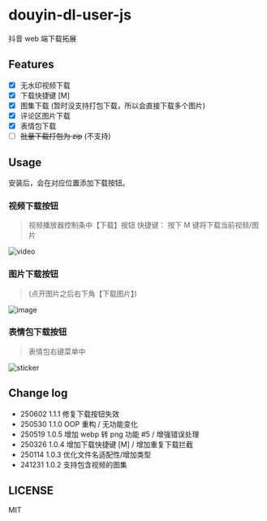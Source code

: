 # douyin-dl-user-js

抖音 web 端下载拓展

## Features

- [x] 无水印视频下载
- [x] 下载快捷键 [M]
- [x] 图集下载 (暂时没支持打包下载，所以会直接下载多个图片)
- [x] 评论区图片下载
- [x] 表情包下载
- [ ] ~~批量下载打包为 zip~~ (不支持)

## Usage

安装后，会在对应位置添加下载按钮。

### 视频下载按钮

> 视频播放器控制条中【下载】按钮
> 快捷键： 按下 M 键将下载当前视频/图片

![video](https://github.com/zhzLuke96/douyin-dl-user-js/raw/main/docs/video_btn.jpg)

### 图片下载按钮

> (点开图片之后右下角【下载图片】)

![image](https://github.com/zhzLuke96/douyin-dl-user-js/raw/main/docs/image_btn.jpg)

### 表情包下载按钮

> 表情包右键菜单中

![sticker](https://github.com/zhzLuke96/douyin-dl-user-js/raw/main/docs/sticker_btn.jpg)

## Change log

- 250602 1.1.1 修复下载按钮失效
- 250530 1.1.0 OOP 重构 / 无功能变化
- 250519 1.0.5 增加 webp 转 png 功能 #5 / 增强错误处理
- 250326 1.0.4 增加下载快捷键 [M] / 增加重复下载拦截
- 250114 1.0.3 优化文件名适配性/增加类型
- 241231 1.0.2 支持包含视频的图集

## LICENSE

MIT
